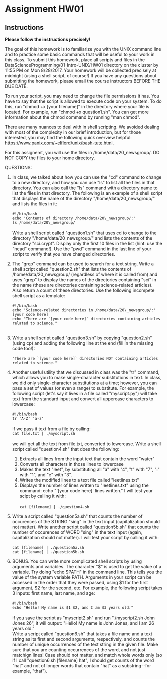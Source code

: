 # Assignment HW01
## Instructions

**Please follow the instructions precisely!**

The goal of this homework is to familiarize you with the UNIX command line and to practice some basic commands that will be useful to your work in this class. To submit this homework, place all scripts and files in the DataScienceProgramming/01-Intro-UNIX/HW01 directory on the cluster by 11:55 PM on Mon 8/28/2017. Your homework will be collected precisely at midnight (using a shell script, of course!) If you have any questions about submitting the homework, please email the course instructors BEFORE THE DUE DATE.

To run your script, you may need to change the file permissions it has. You have to say that the script is allowed to execute code on your system. To do this, run "chmod +x [your filename]" in the directory where your file is located. For example, run "chmod +x question1.sh". You can get more information about the chmod command by running "man chmod".

There are many nuances to deal with in shell scripting. We avoided dealing with most of the complexity in our brief introduction, but for those interested, you may find the following quick overview helpful: https://www.panix.com/~elflord/unix/bash-tute.html.

For this assignemt, you will use the files in /home/data/20\_newsgroup/. DO NOT COPY the files to your home directory. 

QUESTIONS:
1. In class, we talked about how you can use the "cd" command to change to a new directory, and how you can use "ls" to list all the files in that directory. You can also call the "ls" command with a directory name to list the files in that directory. The following is an example of a shell script that displays the name of the directory "/home/data/20\_newsgroup/" and lists the files in it: <br /> <br />
`#!/bin/bash` <br />
`echo 'Contents of directory /home/data/20\_newsgroup/:'` <br />
`ls /home/data/20\_newsgroup/` <br /> <br />
Write a shell script called "question1.sh" that uses cd to change to the directory "/home/data/20\_newsgroup/" and lists the contents of the directory "sci.crypt". Display only the first 10 files in the list (hint: use the "head" command!). Use the "pwd" command in the last line of your script to verify that you have changed directories.

2. The "grep" command can be used to search for a text string. Write a shell script called "question2.sh" that lists the contents of /home/data/20\_newsgroup/ (regardless of where it is called from) and uses "grep" to display the names of the directories containing "sci" in the name (these are directories containing science-related articles). Also return a count of these directories. Use the following incompete shell script as a template: <br /> <br />
`#!/bin/bash` <br />
`echo 'Science-related directories in /home/data/20\_newsgroup/:'` <br />
`[your code here]` <br />
``echo "There are `[your code here]` directories containing articles related to science."`` <br /> <br />

3. Write a shell script called "question3.sh" by copying "question2.sh" (using cp) and adding the following line at the end (fill in the missing code too!): <br /> <br />
``"There are `[your code here]` directories NOT containing articles related to science."``

4. Another useful utility that we discussed in class was the "tr" command, which allows you to make single-character substitutions in text. In class, we did only single-character substitutions at a time; however, you can pass a set of values (or even a range) to substitute. For example, the following script (let's say it lives in a file called "myscript.py") will take text from the standard input and convert all uppercase characters to lowercase: <br /> <br /> 
`#!/bin/bash` <br />
`tr 'A-Z' 'a-z'` <br /> <br />
If we pass it text from a file by calling: <br />
`cat file.txt | ./myscript.sh` <br /> <br />
we will get all the text from file.txt, converted to lowercase. Write a shell script called "question4.sh" that does the following: 
   1. Extracts all lines from the input text that contain the word "water"
   2. Converts all characters in those lines to lowercase
   3. Makes the text "leet", by substituting all "a" with "4", "t" with "7", "i" with "1", and "e" with "3". 
   4. Writes the modified lines to a text file called "leetlines.txt"
   5. Displays the number of lines written to "leetlines.txt" using the command: echo "\`[your code here]\` lines written."
I will test your scipt by calling it with: <br /> <br />
`cat [filename] | ./question4.sh`

5. Write a script called "question5a.sh" that counts the number of occurences of the STRING "sing" in the text input (capitalization should not matter). Write another script called "question5b.sh" that counts the number of occurences of WORD "sing" in the text input (again, capitalization should not matter). I will test your script by calling it with: <br /> <br />
`cat [filename] | ./question5a.sh` <br />
`cat [filename] | ./question5b.sh` 

6. BONUS. You can write more complicated shell scripts by using arguments and variables. The character "$" is used to get the value of a variable. Try doing "echo $PATH" in the command line. This tells you the value of the system variable PATH. Arguments in your script can be accessed in the order that they were passed, using $1 for the first argument, $2 for the second, etc. For example, the following script takes 3 inputs: first name, last name, and age: <br /> <br />
`#!/bin/bash` <br />
``echo "Hello! My name is $1 $2, and I am $3 years old."`` <br /> <br />
If you save the script as "myscript2.sh" and run "./myscript2.sh John Jones 26", it will output: "Hello! My name is John Jones, and I am 26 years old." <br />
Write a script called "question6.sh" that takes a file name and a text string as its first and second arguments, respectively, and counts the number of unique occurrences of the text string in the given file. Make sure that you are counting occurrences of the word, and not just matchign lines! Case should not matter, and match whole words only (so if I call "question6.sh [filename] hat", I should get counts of the word "hat" and not of longer words that contain "hat" as a substring--for example, "that").  
